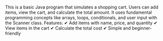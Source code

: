 This is a basic Java program that simulates a shopping cart. Users can add items, view the cart, and calculate the total amount. It uses fundamental programming concepts like arrays, loops, conditionals, and user input with the Scanner class.
Features:
✔ Add items with name, price, and quantity
✔ View items in the cart
✔ Calculate the total cost
✔ Simple and beginner-friendly
